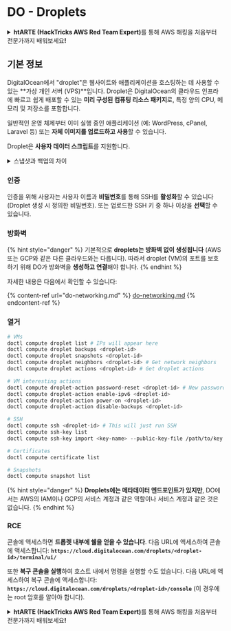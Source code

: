 # DO - Droplets

<details>

<summary><strong>htARTE (HackTricks AWS Red Team Expert)</strong>를 통해 AWS 해킹을 처음부터 전문가까지 배워보세요<strong>!</strong></summary>

HackTricks를 지원하는 다른 방법:

* **회사를 HackTricks에서 광고하거나 HackTricks를 PDF로 다운로드**하려면 [**SUBSCRIPTION PLANS**](https://github.com/sponsors/carlospolop)를 확인하세요!
* [**공식 PEASS & HackTricks 스웨그**](https://peass.creator-spring.com)를 얻으세요.
* [**The PEASS Family**](https://opensea.io/collection/the-peass-family)를 발견하세요. 독점적인 [**NFTs**](https://opensea.io/collection/the-peass-family) 컬렉션입니다.
* 💬 [**Discord 그룹**](https://discord.gg/hRep4RUj7f) 또는 [**텔레그램 그룹**](https://t.me/peass)에 **참여**하거나 **Twitter** 🐦 [**@hacktricks_live**](https://twitter.com/hacktricks_live)를 **팔로우**하세요.
* **HackTricks**와 [**HackTricks Cloud**](https://github.com/carlospolop/hacktricks-cloud) github 저장소에 **PR을 제출하여** 여러분의 해킹 기교를 공유하세요.

</details>

## 기본 정보

DigitalOcean에서 "droplet"은 웹사이트와 애플리케이션을 호스팅하는 데 사용할 수 있는 **가상 개인 서버 (VPS)**입니다. Droplet은 DigitalOcean의 클라우드 인프라에 빠르고 쉽게 배포할 수 있는 **미리 구성된 컴퓨팅 리소스 패키지**로, 특정 양의 CPU, 메모리 및 저장소를 포함합니다.

일반적인 운영 체제부터 이미 실행 중인 애플리케이션 (예: WordPress, cPanel, Laravel 등) 또는 **자체 이미지를 업로드하고 사용**할 수 있습니다.

Droplet은 **사용자 데이터 스크립트**를 지원합니다.

<details>

<summary>스냅샷과 백업의 차이</summary>

DigitalOcean에서 스냅샷은 Droplet의 디스크의 특정 시점의 복사본입니다. 스냅샷은 스냅샷이 촬영된 시점의 Droplet의 디스크 상태를 포함하여 운영 체제, 설치된 애플리케이션 및 디스크의 모든 파일과 데이터를 캡처합니다.

스냅샷은 원본 Droplet과 동일한 구성으로 새로운 Droplet을 생성하거나 스냅샷이 촬영된 시점의 상태로 Droplet을 복원하는 데 사용할 수 있습니다. 스냅샷은 DigitalOcean의 객체 저장소 서비스에 저장되며, 이전 스냅샷 이후의 변경 사항만 저장되므로 사용하기 효율적이고 비용 효율적입니다.

반면, 백업은 운영 체제, 설치된 애플리케이션, 파일 및 데이터뿐만 아니라 Droplet의 설정 및 메타데이터를 포함한 Droplet의 완전한 복사본입니다. 백업은 일정한 주기로 수행되며 특정 시점에서 Droplet의 전체 상태를 캡처합니다.

스냅샷과 달리 백업은 압축 및 암호화된 형식으로 저장되며 DigitalOcean의 인프라에서 원격 위치로 전송됩니다. 이로 인해 백업은 재해 복구에 이상적이며 데이터 손실 또는 기타 재앙 사건 발생 시 복원할 수 있는 Droplet의 완전한 복사본을 제공합니다.

요약하면, 스냅샷은 Droplet의 디스크의 특정 시점의 복사본이며, 백업은 설정 및 메타데이터를 포함한 Droplet의 완전한 복사본입니다. 스냅샷은 DigitalOcean의 객체 저장소 서비스에 저장되고, 백업은 DigitalOcean의 인프라에서 원격 위치로 전송됩니다. 스냅샷과 백업 모두 Droplet을 복원하는 데 사용할 수 있지만, 스냅샷은 사용 및 저장에 더 효율적이며, 백업은 재해 복구를 위한 더 포괄적인 백업 솔루션을 제공합니다.

</details>

### 인증

인증을 위해 사용자는 사용자 이름과 **비밀번호**를 통해 SSH를 **활성화**할 수 있습니다 (Droplet 생성 시 정의한 비밀번호). 또는 업로드한 SSH 키 중 하나 이상을 **선택**할 수 있습니다.

### 방화벽

{% hint style="danger" %}
기본적으로 **droplets는 방화벽 없이 생성됩니다** (AWS 또는 GCP와 같은 다른 클라우드와는 다릅니다). 따라서 droplet (VM)의 포트를 보호하기 위해 DO가 방화벽을 **생성하고 연결**해야 합니다.
{% endhint %}

자세한 내용은 다음에서 확인할 수 있습니다:

{% content-ref url="do-networking.md" %}
[do-networking.md](do-networking.md)
{% endcontent-ref %}

### 열거
```bash
# VMs
doctl compute droplet list # IPs will appear here
doctl compute droplet backups <droplet-id>
doctl compute droplet snapshots <droplet-id>
doctl compute droplet neighbors <droplet-id> # Get network neighbors
doctl compute droplet actions <droplet-id> # Get droplet actions

# VM interesting actions
doctl compute droplet-action password-reset <droplet-id> # New password is emailed to the user
doctl compute droplet-action enable-ipv6 <droplet-id>
doctl compute droplet-action power-on <droplet-id>
doctl compute droplet-action disable-backups <droplet-id>

# SSH
doctl compute ssh <droplet-id> # This will just run SSH
doctl compute ssh-key list
doctl compute ssh-key import <key-name> --public-key-file /path/to/key.pub

# Certificates
doctl compute certificate list

# Snapshots
doctl compute snapshot list
```
{% hint style="danger" %}
**Droplets에는 메타데이터 엔드포인트가 있지만**, DO에서는 AWS의 IAM이나 GCP의 서비스 계정과 같은 역할이나 서비스 계정과 같은 것은 없습니다.
{% endhint %}

### RCE

콘솔에 액세스하면 **드롭렛 내부에 쉘을 얻을 수 있습니다**. 다음 URL에 액세스하여 콘솔에 액세스합니다: **`https://cloud.digitalocean.com/droplets/<droplet-id>/terminal/ui/`**

또한 **복구 콘솔을 실행**하여 호스트 내에서 명령을 실행할 수도 있습니다. 다음 URL에 액세스하여 복구 콘솔에 액세스합니다: **`https://cloud.digitalocean.com/droplets/<droplet-id>/console`** (이 경우에는 root 암호를 알아야 합니다).

<details>

<summary><strong>htARTE (HackTricks AWS Red Team Expert)</strong>를 통해 AWS 해킹을 처음부터 전문가까지 배워보세요<strong>!</strong></summary>

HackTricks를 지원하는 다른 방법:

* HackTricks에서 **회사를 광고하거나 HackTricks를 PDF로 다운로드**하려면 [**SUBSCRIPTION PLANS**](https://github.com/sponsors/carlospolop)를 확인하세요!
* [**공식 PEASS & HackTricks 상품**](https://peass.creator-spring.com)을 구매하세요.
* [**The PEASS Family**](https://opensea.io/collection/the-peass-family)를 발견하세요. 독점적인 [**NFT**](https://opensea.io/collection/the-peass-family) 컬렉션입니다.
* 💬 [**Discord 그룹**](https://discord.gg/hRep4RUj7f) 또는 [**텔레그램 그룹**](https://t.me/peass)에 **참여**하거나 **Twitter** 🐦 [**@hacktricks_live**](https://twitter.com/hacktricks_live)**를** 팔로우하세요.
* **HackTricks**와 **HackTricks Cloud** github 저장소에 PR을 제출하여 여러분의 해킹 기법을 공유하세요.

</details>
